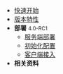 * [快速开始](README)
* [版本特性](version)
* <b>部署</b> <small>4.0-RC1</small>
    * [服务端部署](deploy/server "点评 Cat K8s 部署")
    * [初始化配置](deploy/init "点评 Cat K8s 部署")
    * [客户端接入](deploy/client "点评 Cat K8s 部署")
* <b>相关资料</b>
